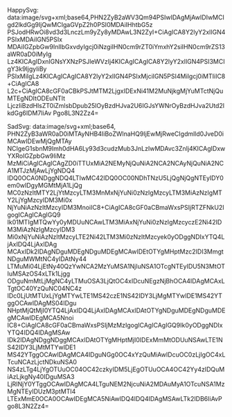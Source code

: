 HappySvg:
data:image/svg+xml;base64,PHN2ZyB2aWV3Qm94PSIwIDAgMjAwIDIwMCIgd2lkdGg9IjQwMCIgaGVpZ2h0PSI0MDAiIHhtbG5z
PSJodHRwOi8vd3d3LnczLm9yZy8yMDAwL3N2ZyI+CiAgICA8Y2lyY2xlIGN4PSIxMDAiIGN5PSIx
MDAiIGZpbGw9InllbGxvdyIgcj0iNzgiIHN0cm9rZT0iYmxhY2siIHN0cm9rZS13aWR0aD0iMyIg
Lz4KICAgIDxnIGNsYXNzPSJleWVzIj4KICAgICAgICA8Y2lyY2xlIGN4PSI3MCIgY3k9IjgyIiBy
PSIxMiIgLz4KICAgICAgICA8Y2lyY2xlIGN4PSIxMjciIGN5PSI4MiIgcj0iMTIiIC8+CiAgICA8
L2c+CiAgICA8cGF0aCBkPSJtMTM2LjgxIDExNi41M2MuNjkgMjYuMTctNjQuMTEgNDItODEuNTIt
LjczIiBzdHlsZT0iZmlsbDpub25lOyBzdHJva2U6IGJsYWNrOyBzdHJva2Utd2lkdGg6IDM7IiAv
Pgo8L3N2Zz4=

SadSvg:
data:image/svg+xml;base64,
PHN2ZyB3aWR0aD0iMTAyNHB4IiBoZWlnaHQ9IjEwMjRweCIgdmlld0JveD0iMCAwIDEwMjQgMTAy
NCIgeG1sbnM9Imh0dHA6Ly93d3cudzMub3JnLzIwMDAvc3ZnIj4KICAgIDxwYXRoIGZpbGw9IiMz
MzMiCiAgICAgICAgZD0iTTUxMiA2NEMyNjQuNiA2NCA2NCAyNjQuNiA2NCA1MTJzMjAwLjYgNDQ4
IDQ0OCA0NDggNDQ4LTIwMC42IDQ0OC00NDhTNzU5LjQgNjQgNTEyIDY0em0wIDgyMGMtMjA1LjQg
MC0zNzItMTY2LjYtMzcyLTM3MnMxNjYuNi0zNzIgMzcyLTM3MiAzNzIgMTY2LjYgMzcyIDM3Mi0x
NjYuNiAzNzItMzcyIDM3MnoiIC8+CiAgICA8cGF0aCBmaWxsPSIjRTZFNkU2IgogICAgICAgIGQ9
Ik01MTIgMTQwYy0yMDUuNCAwLTM3MiAxNjYuNi0zNzIgMzcyczE2Ni42IDM3MiAzNzIgMzcyIDM3
Mi0xNjYuNiAzNzItMzcyLTE2Ni42LTM3Mi0zNzItMzcyek0yODggNDIxYTQ4LjAxIDQ4LjAxIDAg
MCAxIDk2IDAgNDguMDEgNDguMDEgMCAwIDEtOTYgMHptMzc2IDI3MmgtNDguMWMtNC4yIDAtNy44
LTMuMi04LjEtNy40QzYwNCA2MzYuMSA1NjIuNSA1OTcgNTEyIDU5N3MtOTIuMSAzOS4xLTk1Ljgg
ODguNmMtLjMgNC4yLTMuOSA3LjQtOC4xIDcuNEgzNjBhOCA4IDAgMCAxLTgtOC40YzQuNC04NC4z
IDc0LjUtMTUxLjYgMTYwLTE1MS42czE1NS42IDY3LjMgMTYwIDE1MS42YTggOCAwIDAgMS04IDgu
NHptMjQtMjI0YTQ4LjAxIDQ4LjAxIDAgMCAxIDAtOTYgNDguMDEgNDguMDEgMCAwIDEgMCA5Nnoi
IC8+CiAgICA8cGF0aCBmaWxsPSIjMzMzIgogICAgICAgIGQ9Ik0yODggNDIxYTQ4IDQ4IDAgMSAw
IDk2IDAgNDggNDggMCAxIDAtOTYgMHptMjI0IDExMmMtODUuNSAwLTE1NS42IDY3LjMtMTYwIDE1
MS42YTggOCAwIDAgMCA4IDguNGg0OC4xYzQuMiAwIDcuOC0zLjIgOC4xLTcuNCAzLjctNDkuNSA0
NS4zLTg4LjYgOTUuOC04OC42czkyIDM5LjEgOTUuOCA4OC42Yy4zIDQuMiAzLjkgNy40IDguMSA3
LjRINjY0YTggOCAwIDAgMCA4LTguNEM2NjcuNiA2MDAuMyA1OTcuNSA1MzMgNTEyIDUzM3ptMTI4
LTExMmE0OCA0OCAwIDEgMCA5NiAwIDQ4IDQ4IDAgMSAwLTk2IDB6IiAvPgo8L3N2Zz4=